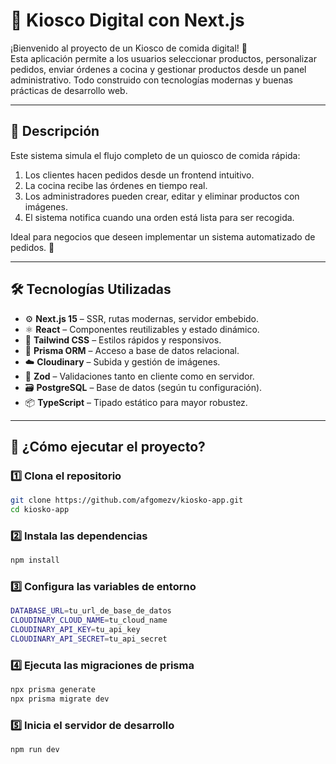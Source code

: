 # 🍔 Kiosco Digital con Next.js

¡Bienvenido al proyecto de un Kiosco de comida digital! 🚀  
Esta aplicación permite a los usuarios seleccionar productos, personalizar pedidos, enviar órdenes a cocina y gestionar productos desde un panel administrativo. Todo construido con tecnologías modernas y buenas prácticas de desarrollo web.

---

## 🧾 Descripción

Este sistema simula el flujo completo de un quiosco de comida rápida:  
1. Los clientes hacen pedidos desde un frontend intuitivo.  
2. La cocina recibe las órdenes en tiempo real.  
3. Los administradores pueden crear, editar y eliminar productos con imágenes.  
4. El sistema notifica cuando una orden está lista para ser recogida.

Ideal para negocios que deseen implementar un sistema automatizado de pedidos. 🎯

---

## 🛠️ Tecnologías Utilizadas

- ⚙️ **Next.js 15** – SSR, rutas modernas, servidor embebido.
- ⚛️ **React** – Componentes reutilizables y estado dinámico.
- 🎨 **Tailwind CSS** – Estilos rápidos y responsivos.
- 🔐 **Prisma ORM** – Acceso a base de datos relacional.
- ☁️ **Cloudinary** – Subida y gestión de imágenes.
- 🧪 **Zod** – Validaciones tanto en cliente como en servidor.
- 🗃️ **PostgreSQL** – Base de datos (según tu configuración).
- 📦 **TypeScript** – Tipado estático para mayor robustez.

---

## 🚀 ¿Cómo ejecutar el proyecto?

### 1️⃣ Clona el repositorio

```bash
git clone https://github.com/afgomezv/kiosko-app.git
cd kiosko-app
```

### 2️⃣ Instala las dependencias

```bash
npm install
```

### 3️⃣ Configura las variables de entorno

```bash
DATABASE_URL=tu_url_de_base_de_datos
CLOUDINARY_CLOUD_NAME=tu_cloud_name
CLOUDINARY_API_KEY=tu_api_key
CLOUDINARY_API_SECRET=tu_api_secret
```

### 4️⃣ Ejecuta las migraciones de prisma

```bash
npx prisma generate
npx prisma migrate dev
```
### 5️⃣ Inicia el servidor de desarrollo

```bash
npm run dev
```